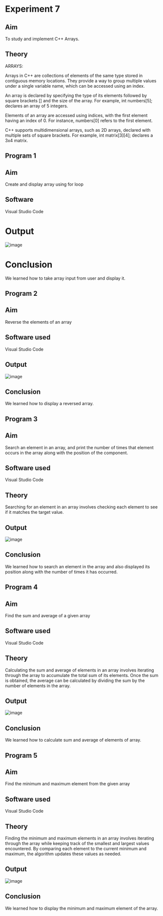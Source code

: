 # Experiment 7
## Aim
To study and implement C++ Arrays.

## Theory
ARRAYS:

Arrays in C++ are collections of elements of the same type stored in contiguous memory locations. They provide a way to group multiple values under a single variable name, which can be accessed using an index.

An array is declared by specifying the type of its elements followed by square brackets [] and the size of the array. For example, int numbers[5]; declares an array of 5 integers.

Elements of an array are accessed using indices, with the first element having an index of 0. For instance, numbers[0] refers to the first element.

C++ supports multidimensional arrays, such as 2D arrays, declared with multiple sets of square brackets. For example, int matrix[3][4]; declares a 3x4 matrix.

## Program 1
## Aim 
Create and display array using for loop

## Software
Visual Studio Code

# Output
![image](https://github.com/user-attachments/assets/27fc3058-7947-40c9-9a28-d158809b4ed2)

# Conclusion
We learned how to take array input from user and display it.


## Program 2
## Aim
Reverse the elements of an array

## Software used
Visual Studio Code

## Output
![image](https://github.com/user-attachments/assets/2f682b03-86aa-407e-9882-4b6ccd963845)

## Conclusion 
We learned how to display a reversed array.


## Program 3
## Aim
Search an element in an array, and print the number of times that element occurs in the array along with the position of the component.

## Software used
Visual Studio Code

## Theory
Searching for an element in an array involves checking each element to see if it matches the target value.

## Output
![image](https://github.com/user-attachments/assets/99364051-bc6a-402d-9968-311c6d4039af)

## Conclusion
We learned how to search an element in the array and also displayed its position along with the number of times it has occurred.


## Program 4
## Aim
Find the sum and average of a given array

## Software used
Visual Studio Code

## Theory
Calculating the sum and average of elements in an array involves iterating through the array to accumulate the total sum of its elements. Once the sum is obtained, the average can be calculated by dividing the sum by the number of elements in the array.

## Output
![image](https://github.com/user-attachments/assets/0e671c95-791f-41d3-b17c-b8bce0316c7a)

## Conclusion
We learned how to calculate sum and average of elements of array.


## Program 5
## Aim
Find the minimum and maximum element from the given array

## Software used
Visual Studio Code

## Theory
Finding the minimum and maximum elements in an array involves iterating through the array while keeping track of the smallest and largest values encountered. By comparing each element to the current minimum and maximum, the algorithm updates these values as needed.

## Output
![image](https://github.com/user-attachments/assets/e825fc39-9a17-4262-a492-a44472cc97c7)

## Conclusion
We learned how to display the minimum and maximum element of the array.
